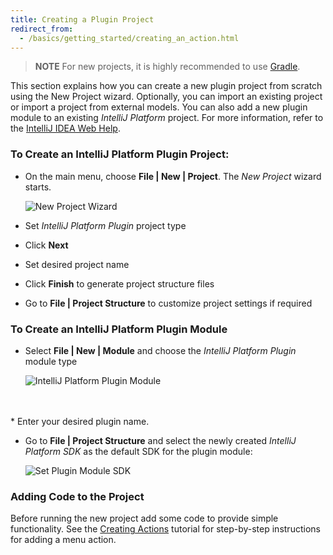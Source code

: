```yaml
---
title: Creating a Plugin Project
redirect_from:
  - /basics/getting_started/creating_an_action.html
---
```

<!-- Copyright 2000-2020 JetBrains s.r.o. and other contributors. Use of this source code is governed by the Apache 2.0 license that can be found in the LICENSE file. -->

> **NOTE** For new projects, it is highly recommended to use [Gradle](/tutorials/build_system.md).

This section explains how you can create a new plugin project from scratch using the New Project wizard.  Optionally, you can import an existing project or import a project from external models. You can also add a new plugin module to an existing *IntelliJ Platform* project.
For more information, refer to the [IntelliJ IDEA Web Help](https://www.jetbrains.com/idea/help/new-project-wizard.html).

### To Create an IntelliJ Platform Plugin Project:

*  On the main menu, choose **File \| New \| Project**. The *New Project*
   wizard starts.

   ![New Project Wizard](img/new_project_wizard.png)

*  Set *IntelliJ Platform Plugin* project type
*  Click **Next**
*  Set desired project name
*  Click **Finish** to generate project structure files
*  Go to **File \| Project Structure** to customize project settings if required

### To Create an IntelliJ Platform Plugin Module
*  Select **File \| New \| Module** and choose the *IntelliJ Platform Plugin* module type

   ![IntelliJ Platform Plugin Module](img/intellij_platform_plugin_module.png)
<br/>
<br/>
*  Enter your desired plugin name.

*  Go to **File \| Project Structure** and select the newly created *IntelliJ Platform SDK* as the default SDK for the plugin module:

   ![Set Plugin Module SDK](img/set_plugin_module_sdk.png)

### Adding Code to the Project
Before running the new project add some code to provide simple functionality.
See the [Creating Actions](/tutorials/action_system/working_with_custom_actions.md) tutorial for step-by-step instructions for adding a menu action. 
